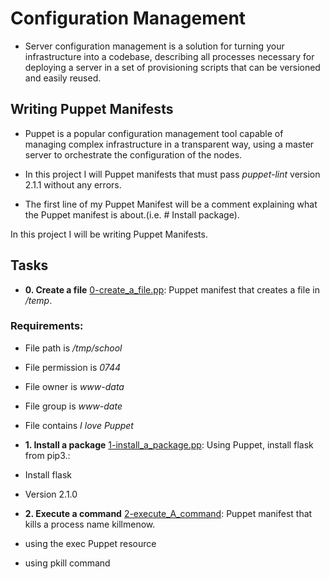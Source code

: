 # Configuration Management

* Server configuration management is a solution for turning your infrastructure into a codebase, describing all processes necessary for deploying a server in a set of provisioning scripts that can be versioned and easily reused.

## Writing Puppet Manifests
* Puppet is a popular configuration management tool capable of managing complex infrastructure in a transparent way, using a master server to orchestrate the configuration of the nodes.

* In this project I will Puppet manifests that must pass *puppet-lint* version 2.1.1 without any errors.

* The first line of my Puppet Manifest will be a comment explaining what the Puppet manifest is about.(i.e. # Install package).

In this project I will be writing Puppet Manifests.

## Tasks

* **0. Create a file**
[0-create_a_file.pp](./0-create_a_file.pp): Puppet manifest that creates a file in */temp*.
### Requirements:
* File path is */tmp/school*
* File permission is *0744*
* File owner is *www-data*
* File group is *www-date*
* File contains *I love Puppet*

* **1. Install a package**
[1-install_a_package.pp](./1-install_a_package.pp): Using Puppet, install flask from pip3.:
* Install flask
* Version 2.1.0

* **2. Execute a command**
[2-execute_A_command](./2-execute_a_command): Puppet manifest that kills a process name killmenow.
* using the exec Puppet resource
* using pkill command
